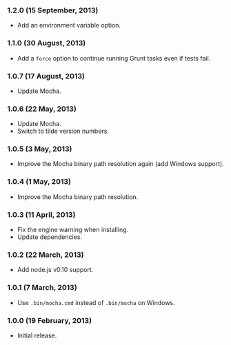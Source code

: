 ### 1.2.0 (15 September, 2013) ###

* Add an environment variable option.


### 1.1.0 (30 August, 2013) ###

* Add a `force` option to continue running Grunt tasks even if tests fail.


### 1.0.7 (17 August, 2013) ###

* Update Mocha.


### 1.0.6 (22 May, 2013) ###

* Update Mocha.
* Switch to tilde version numbers.


### 1.0.5 (3 May, 2013) ###

* Improve the Mocha binary path resolution again (add Windows support).


### 1.0.4 (1 May, 2013) ###

* Improve the Mocha binary path resolution.


### 1.0.3 (11 April, 2013) ###

* Fix the engine warning when installing.
* Update dependencies.


### 1.0.2 (22 March, 2013) ###

* Add node.js v0.10 support.


### 1.0.1 (7 March, 2013) ###

* Use `.bin/mocha.cmd` instead of `.bin/mocha` on Windows.


### 1.0.0 (19 February, 2013) ###

* Initial release.

